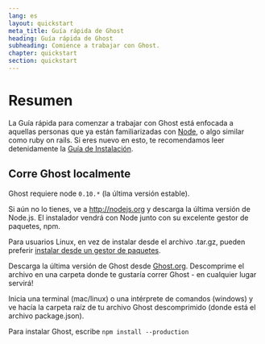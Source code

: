 ```yaml
---
lang: es
layout: quickstart
meta_title: Guía rápida de Ghost
heading: Guía rápida de Ghost
subheading: Comience a trabajar con Ghost.
chapter: quickstart
section: quickstart
---
```


# Resumen <a id="overview"></a>

La Guía rápida para comenzar a trabajar con Ghost está enfocada a aquellas personas que ya están familiarizadas con [Node](http://nodejs.org), o algo similar como ruby on rails. Si eres nuevo en esto, te recomendamos leer detenidamente la [Guía de Instalación](/installation.html).

## Corre Ghost localmente <a id="ghost-local"></a>

Ghost requiere node `0.10.*` (la última versión estable).

Si aún no lo tienes, ve a <http://nodejs.org> y descarga la última versión de Node.js. El instalador vendrá con Node junto con su excelente gestor de paquetes, npm.

Para usuarios Linux, en vez de instalar desde el archivo .tar.gz, pueden preferir [instalar desde un gestor de paquetes](https://github.com/joyent/node/wiki/Installing-Node.js-via-package-manager).

Descarga la última versión de Ghost desde [Ghost.org](http://ghost.org). Descomprime el archivo en una carpeta donde te gustaría correr Ghost - en cualquier lugar servirá!

Inicia una terminal (mac/linux) o una intérprete de comandos (windows) y ve hacía la carpeta raíz de tu archivo Ghost descomprimido (donde está el archivo package.json).

Para instalar Ghost, escribe `npm install --production`

<!--<h2 id="customise">Customise & Configure Ghost</h2>

<h2 id="ghost-deploy">Deploy Ghost</h2>

<ol>
    <li>In the Terminal / Command Prompt, type <code>npm start</code></li>
    <li><p>This will have launched your Ghost blog, visit one  <a href="http://localhost:2368/">http://localhost:2368/</a> to see</p></li>
</ol>
-->